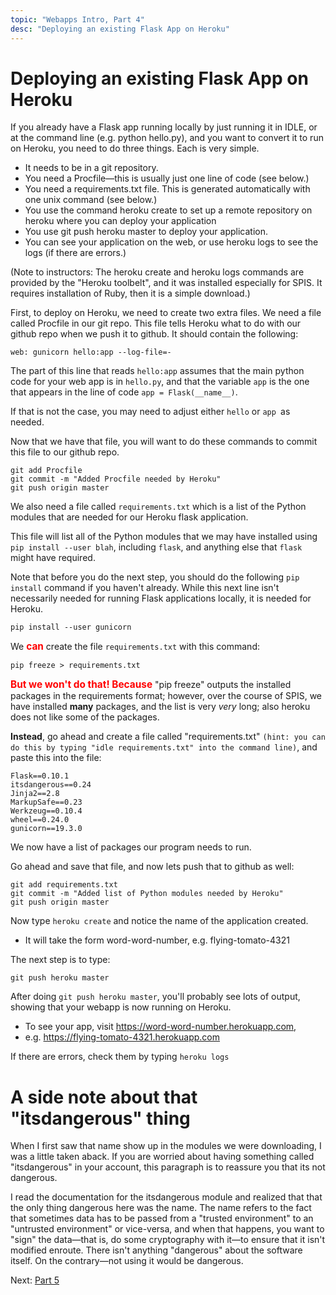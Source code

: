 ```yaml
---
topic: "Webapps Intro, Part 4"
desc: "Deploying an existing Flask App on Heroku"
---
```


# Deploying an existing Flask App on Heroku

If you already have a Flask app running locally by just running it in IDLE, or at the command line (e.g. python hello.py), and you want to convert it to run on Heroku, you need to do three things.  Each is very simple.

* It needs to be in a git repository.
* You need a Procfile—this is usually just one line of code (see below.)
* You need a requirements.txt file.  This is generated automatically with one unix command (see below.)
* You use the command heroku create to set up a remote repository on heroku where you can deploy your application
* You use git push heroku master to deploy your application.
* You can see your application on the web, or use heroku logs to see the logs (if there are errors.)

(Note to instructors: The heroku create and heroku logs commands are provided by the "Heroku toolbelt", 
and it was installed especially for SPIS.  It requires installation of Ruby, then it is a simple download.)

First, to deploy on Heroku, we need to create two extra files.
We need a file called Procfile in our git repo.  This file tells Heroku what to do with our github repo when we push it to github.  It should contain the following:

```
web: gunicorn hello:app --log-file=-
```

The part of this line that reads  `hello:app` assumes that the main python code for your web app is in `hello.py`, and that the variable `app` is the one that appears in the line of code `app = Flask(__name__)`.

If that is not the case, you may need to adjust either `hello` or `app `as needed.

Now that we have that file, you will want to do these commands to commit this file to our github repo.

```
git add Procfile
git commit -m "Added Procfile needed by Heroku"
git push origin master
```

We also need a file called  `requirements.txt` which is a list of the Python modules that are needed for our Heroku flask application.   

This file will list all of the Python modules that we may have installed using 
`pip install --user blah`, including `flask`, and anything else that `flask` might have required.

Note that before you do the next step, you should do the following `pip install` command if you haven't already.  While this next line isn't necessarily needed for running Flask applications locally, it is needed for Heroku.

```
pip install --user gunicorn
```

We  <span style="font-weight:bold; font-size: 110%; color:red;">can</span> create the file `requirements.txt` with this command:

```
pip freeze > requirements.txt
```

 <span style="font-weight:bold; font-size: 110%; color:red;">But we won't do that! Because</span> "pip freeze" outputs the installed packages in the requirements format; however, over the course of SPIS, we have installed **many** packages, and the list is very *very* long; also heroku does not like some of the packages.

**Instead**, go ahead and create a file called "requirements.txt" `(hint: you can do this by typing "idle requirements.txt" into the command line)`, and paste this into the file:

```
Flask==0.10.1
itsdangerous==0.24
Jinja2==2.8
MarkupSafe==0.23
Werkzeug==0.10.4
wheel==0.24.0
gunicorn==19.3.0
```

We now have a list of packages our program needs to run. 

Go ahead and save that file, and now lets push that to github as well:

```
git add requirements.txt
git commit -m "Added list of Python modules needed by Heroku"
git push origin master
```

Now type `heroku create` and notice the name of the application created.

* It will take the form word-word-number, e.g. flying-tomato-4321

The next step is to type:

```
git push heroku master
```

After doing `git push heroku master`, you'll probably see lots of output, showing that your webapp is now running on Heroku.

* To see your app, visit https://word-word-number.herokuapp.com, 
* e.g. https://flying-tomato-4321.herokuapp.com

If there are errors, check them by typing `heroku logs`

# A side note about that "itsdangerous" thing 


When I first saw that name show up in the modules we were downloading, I was a little taken aback.
If you are worried about having something called "itsdangerous" in your account, this paragraph is to reassure you that its not dangerous. 

I read the documentation for the itsdangerous module and realized that that the only thing dangerous here was the name.   The name refers to the fact that sometimes data has to be passed from a "trusted environment" to an "untrusted environment" or vice-versa, and when that happens, you want to "sign" the data—that is, do some cryptography with it—to ensure that it isn't modified enroute.  There isn't anything "dangerous" about the software itself.  On the contrary—not using it would be dangerous.

Next: [Part 5](/webapps/webapps-intro-part-5/)
